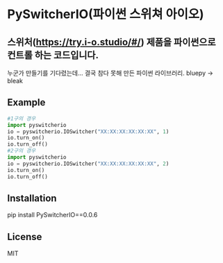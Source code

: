 # PySwitcherIO(파이썬 스위쳐 아이오) 

## 스위처(https://try.i-o.studio/#/) 제품을 파이썬으로 컨트롤 하는 코드입니다.

누군가 만들기를 기다렸는데... 결국 참다 못해 만든 파이썬 라이브러리.
bluepy -> bleak 

## Example

```python
#1구의 경우
import pyswitcherio
io = pyswitcherio.IOSwitcher("XX:XX:XX:XX:XX:XX", 1)
io.turn_on()
io.turn_off()
#2구의 경우
import pyswitcherio
io = pyswitcherio.IOSwitcher("XX:XX:XX:XX:XX:XX", 2)
io.turn_on()
io.turn_off()
```

## Installation

pip install PySwitcherIO==0.0.6

## License

MIT